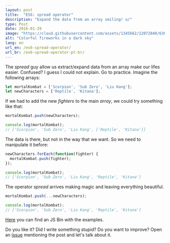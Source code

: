 ```yaml
---
layout: post
title:  "ES6: spread operator"
description: "Expand the data from an array smiling! o/"
type: Post
date: 2016-01-29
image: "https://cloud.githubusercontent.com/assets/1345662/12072840/6360f8ae-b0de-11e5-8584-b748798c95c3.jpg"
alt: "Colorful fireworks in a dark sky"
lang: en
url_en: /es6-spread-operator/
url_br: /es6-spread-operator-pt-br/
---
```


The *spread* guy allow us extract/expand data from an array make our lifes easier. Confused? I guess I could not explain. Go to practice. Imagine the following arrays:

```js
let mortalKombat = ['Scorpion', 'Sub Zero', 'Liu Kang'];
let newCharacters = ['Reptile', 'Kitana'];
```

If we had to add the new *fighters* to the main *array*, we could try something like that:

```js
mortalKombat.push(newCharacters);

console.log(mortalKombat);
// ['Scorpion', 'Sub Zero', 'Liu Kang', ['Reptile', 'Kitana']]
```

The data is there, but not in the way that we want. So we need to manipulate it before:

```js
newCharacters.forEach(function(fighter) {
  mortalKombat.push(fighter);
});

console.log(mortalKombat);
// ['Scorpion', 'Sub Zero', 'Liu Kang', 'Reptile', 'Kitana']
```

The operator *spread* arrives making magic and leaving everything beautiful.

```js
mortalKombat.push(...newCharacters);

console.log(mortalKombat);
// ['Scorpion', 'Sub Zero', 'Liu Kang', 'Reptile', 'Kitana']
```

[Here](http://jsbin.com/cubiko/edit?js,console) you can find an JS Bin with the examples.

Do you like it? Did I write something stupid? Do you want to improve? Open an [issue](https://github.com/raphaelfabeni/raphaelfabeni.github.io/issues) mentioning the post and let's talk about it.
